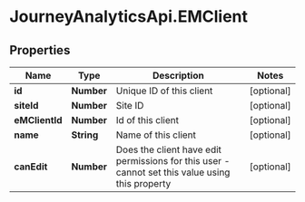 # JourneyAnalyticsApi.EMClient

## Properties

Name | Type | Description | Notes
------------ | ------------- | ------------- | -------------
**id** | **Number** | Unique ID of this client | [optional] 
**siteId** | **Number** | Site ID | [optional] 
**eMClientId** | **Number** | Id of this client | [optional] 
**name** | **String** | Name of this client | [optional] 
**canEdit** | **Number** | Does the client have edit permissions for this user - cannot set this value using this property | [optional] 


